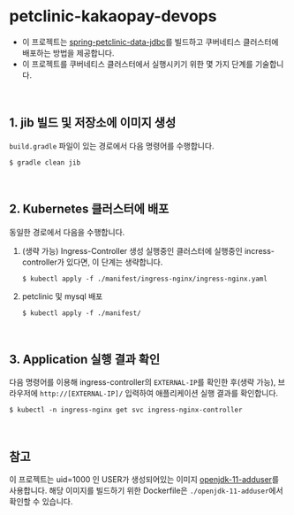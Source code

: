 # petclinic-kakaopay-devops

* 이 프로젝트는 [spring-petclinic-data-jdbc](https://github.com/spring-petclinic/spring-petclinic-data-jdbc)를 빌드하고 쿠버네티스 클러스터에 배포하는 방법을 제공합니다.
* 이 프로젝트를 쿠버네티스 클러스터에서 실행시키기 위한 몇 가지 단계를 기술합니다.

<br/>

## 1. jib 빌드 및 저장소에 이미지 생성

`build.gradle` 파일이 있는 경로에서 다음 명령어를 수행합니다.

```
$ gradle clean jib
```

<br/>

## 2. Kubernetes 클러스터에 배포
동일한 경로에서 다음을 수행합니다.

1. (생략 가능) Ingress-Controller 생성
실행중인 클러스터에 실행중인 incress-controller가 있다면, 이 단계는 생략합니다.

    ```
    $ kubectl apply -f ./manifest/ingress-nginx/ingress-nginx.yaml
    ```

1. petclinic 및 mysql 배포

    ```
    $ kubectl apply -f ./manifest/
    ```

<br/>

## 3. Application 실행 결과 확인
다음 명령어를 이용해 ingress-controller의 `EXTERNAL-IP`를 확인한 후(생략 가능), 브라우저에 `http://[EXTERNAL-IP]/` 입력하여 애플리케이션 실행 결과를 확인합니다. 

```            
$ kubectl -n ingress-nginx get svc ingress-nginx-controller
```

<br/>

## 참고
이 프로젝트는 uid=1000 인 USER가 생성되어있는 이미지 [openjdk-11-adduser](https://hub.docker.com/r/lssang0000/openjdk-11-adduser)를 사용합니다. 해당 이미지를 빌드하기 위한 Dockerfile은 `./openjdk-11-adduser`에서 확인할 수 있습니다.




